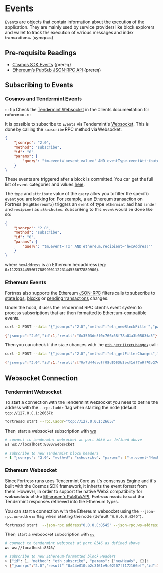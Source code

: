 <!--
order: 5
-->

# Events

`Event`s are objects that contain information about the execution of the application. They are
mainly used by service providers like block explorers and wallet to track the execution of various
messages and index transactions. {synopsis}

## Pre-requisite Readings

- [Cosmos SDK Events](https://docs.cosmos.network/main/core/events.html) {prereq}
- [Ethereum's PubSub JSON-RPC API](https://geth.ethereum.org/docs/rpc/pubsub) {prereq}

## Subscribing to Events

### Cosmos and Tendermint Events

::: tip
Check the [Tendermint Websocket](./../clients.md#tendermint-websocket) in the Clients documentation for reference.
:::

It is possible to subscribe to `Events` via Tendermint's [Websocket](https://docs.tendermint.com/v0.34/tendermint-core/subscription.html).
This is done by calling the `subscribe` RPC method via Websocket:

```json
{
    "jsonrpc": "2.0",
    "method": "subscribe",
    "id": "0",
    "params": {
        "query": "tm.event='<event_value>' AND eventType.eventAttribute='<attribute_value>'"
    }
}
```

These events are triggered after a block is committed. You can get the full list of `event` categories and values [here](./../clients.md#list-of-tendermint-events).

The `type` and `attribute` value of the `query` allow you to filter the specific `event` you are
looking for. For example, a an Ethereum transaction on Fortress (`MsgEthereumTx`) triggers an `event` of type `ethermint` and
has `sender` and `recipient` as `attributes`. Subscribing to this `event` would be done like so:

```json
{
    "jsonrpc": "2.0",
    "method": "subscribe",
    "id": "0",
    "params": {
        "query": "tm.event='Tx' AND ethereum.recipient='hexAddress'"
    }
}
```

where `hexAddress` is an Ethereum hex address (eg: `0x1122334455667788990011223344556677889900`).

### Ethereum Events

Fortress also supports the Ethereum [JSON-RPC](./server.md) filters calls to
subscribe to [state logs](https://eth.wiki/json-rpc/API#eth_newfilter),
[blocks](https://eth.wiki/json-rpc/API#eth_newblockfilter) or [pending transactions](https://eth.wiki/json-rpc/API#eth_newpendingtransactionfilter) changes.

Under the hood, it uses the Tendermint RPC client's event system to process subscriptions that are
then formatted to Ethereum-compatible events.

```bash
curl -X POST --data '{"jsonrpc":"2.0","method":"eth_newBlockFilter","params":[],"id":1}' -H "Content-Type: application/json" http://localhost:8545

{"jsonrpc":"2.0","id":1,"result":"0x3503de5f0c766c68f78a03a3b05036a5"}
```

Then you can check if the state changes with the [`eth_getFilterChanges`](https://eth.wiki/json-rpc/API#eth_getfilterchanges) call:

```bash
curl -X POST --data '{"jsonrpc":"2.0","method":"eth_getFilterChanges","params":["0x3503de5f0c766c68f78a03a3b05036a5"],"id":1}' -H "Content-Type: application/json" http://localhost:8545

{"jsonrpc":"2.0","id":1,"result":["0x7d44dceff05d5963b5bc81df7e9f79b27e777b0a03a6feca09f3447b99c6fa71","0x3961e4050c27ce0145d375255b3cb829a5b4e795ac475c05a219b3733723d376","0xd7a497f95167d63e6feca70f344d9f6e843d097b62729b8f43bdcd5febf142ab","0x55d80a4ba6ef54f2a8c0b99589d017b810ed13a1fda6a111e1b87725bc8ceb0e","0x9e8b92c17280dd05f2562af6eea3285181c562ebf41fc758527d4c30364bcbc4","0x7353a4b9d6b35c9eafeccaf9722dd293c46ae2ffd4093b2367165c3620a0c7c9","0x026d91bda61c8789c59632c349b38fd7e7557e6b598b94879654a644cfa75f30","0x73e3245d4ddc3bba48fa67633f9993c6e11728a36401fa1206437f8be94ef1d3"]}
```

## Websocket Connection

### Tendermint Websocket

To start a connection with the Tendermint websocket you need to define the address with the `--rpc.laddr`
flag when starting the node (default `tcp://127.0.0.1:26657`):

```bash
fortressd start --rpc.laddr="tcp://127.0.0.1:26657"
```

Then, start a websocket subscription with [ws](https://github.com/hashrocket/ws)

```bash
# connect to tendermint websocket at port 8080 as defined above
ws ws://localhost:8080/websocket

# subscribe to new Tendermint block headers
> { "jsonrpc": "2.0", "method": "subscribe", "params": ["tm.event='NewBlockHeader'"], "id": 1 }
```

### Ethereum Websocket

Since Fortress runs uses Tendermint Core as it's consensus Engine and it's built with the Cosmos
SDK framework, it inherits the event format from them. However, in order to support the native Web3
compatibility for websockets of the [Ethereum's PubSubAPI](https://geth.ethereum.org/docs/rpc/pubsub), Fortress needs to cast the Tendermint
responses retrieved into the Ethereum types.

You can start a connection with the Ethereum websocket using the `--json-rpc.ws-address` flag when starting
the node (default `"0.0.0.0:8546"`):

```bash
fortressd start  --json-rpc.address"0.0.0.0:8545" --json-rpc.ws-address="0.0.0.0:8546" --evm.rpc.api="eth,web3,net,txpool,debug" --json-rpc.enable
```

Then, start a websocket subscription with [`ws`](https://github.com/hashrocket/ws)

```bash
# connect to tendermint websocet at port 8546 as defined above
ws ws://localhost:8546/

# subscribe to new Ethereum-formatted block Headers
> {"id": 1, "method": "eth_subscribe", "params": ["newHeads", {}]}
< {"jsonrpc":"2.0","result":"0x44e010cb2c3161e9c02207ff172166ef","id":1}
```
